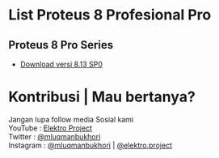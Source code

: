 # List Proteus 8 Profesional Pro

## Proteus 8 Pro Series
* [Download versi 8.13 SP0](https://drive.google.com/file/d/1--bXVT-2sl5LRtEsJY9DvkMggucgRoEN/view?usp=sharing)

# Kontribusi | Mau bertanya?
Jangan lupa follow media Sosial kami <br>
YouTube : [Elektro Project](https://www.youtube.com/elektroproject) <br>
Twitter : [@mluqmanbukhori](https://twitter.com/mluqmanbukhori) <br>
Instagram : [@mluqmanbukhori](https://instagram.com/mluqmanbukhori) | [@elektro.project](https://instagram.com/elektro.project)
